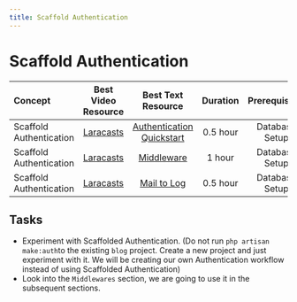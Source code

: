 ```yaml
---
title: Scaffold Authentication
---
```

# Scaffold Authentication

Concept | Best Video Resource | Best Text Resource | Duration | Prerequisites
:-- | :--: | :--: | :--: | :--:
Scaffold Authentication | [Laracasts](https://laracasts.com/series/laravel-from-scratch-2017/episodes/17) | [Authentication Quickstart](https://laravel.com/docs/5.4/authentication#authentication-quickstart) | 0.5 hour | Database Setup
Scaffold Authentication | [Laracasts](https://laracasts.com/series/laravel-from-scratch-2017/episodes/17) | [Middleware](https://laravel.com/docs/5.4/middleware) | 1 hour | Database Setup
Scaffold Authentication | [Laracasts](https://laracasts.com/series/laravel-from-scratch-2017/episodes/17) |  [Mail to Log](https://laravel.com/docs/5.4/mail#mail-and-local-development) | 0.5 hour | Database Setup

## Tasks

- Experiment with Scaffolded Authentication. (Do not run `php artisan make:auth`to the existing `blog` project. Create a new project and just experiment with it. We will be creating our own Authentication workflow instead of using Scaffolded Authentication)
- Look into the `Middlewares` section, we are going to use it in the subsequent sections.
